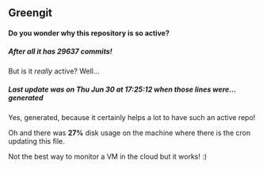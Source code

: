 ## Greengit

#### Do you wonder why this repository is so active?

##### After all it has 29637 commits!

But is it *really* active? Well...

##### Last update was on Thu Jun 30 at 17:25:12 when those lines were... generated

Yes, generated, because it certainly helps a lot to have such an active repo!

Oh and there was **27%** disk usage on the machine
where there is the cron updating this file.

Not the best way to monitor a VM in the cloud but it works! :)
